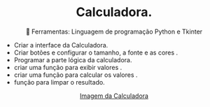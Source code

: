 <h1 align="center"> Calculadora.</h1>

<p align="center">  🚀 Ferramentas: Linguagem de programação Python e Tkinter</p>

<div>
  <ul> 
    <li> Criar a interface da Calculadora. <li>
     Criar botões e configurar o tamanho, a fonte e as cores .
    <li>Programar a parte lógica da calculadora.  </li>
   <li> criar uma função para exibir valores . <li>
   criar uma função para calcular os valores . 
    <li>função para limpar o resultado. </l1>
  </ul>
  </div>
  <p align="center">  <a href="https://github.com/RAFAELSILVASALES/Calculadora_Python/blob/main/cal.png?raw=true">Imagem da Calculadora<a/></p>
